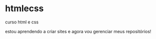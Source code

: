 # htmlecss
 curso html e css

 estou aprendendo a criar  sites e agora vou gerenciar meus repositórios!
